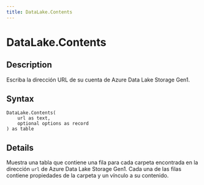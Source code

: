 ```yaml
---
title: DataLake.Contents
---
```


# DataLake.Contents


## Description

Escriba la dirección URL de su cuenta de Azure Data Lake Storage Gen1.


## Syntax

```powerquery
DataLake.Contents(
    url as text,
    optional options as record
) as table
```


## Details

Muestra una tabla que contiene una fila para cada carpeta encontrada en la dirección <code>url</code> de Azure Data Lake Storage Gen1. Cada una de las filas contiene propiedades de la carpeta y un vínculo a su contenido.


